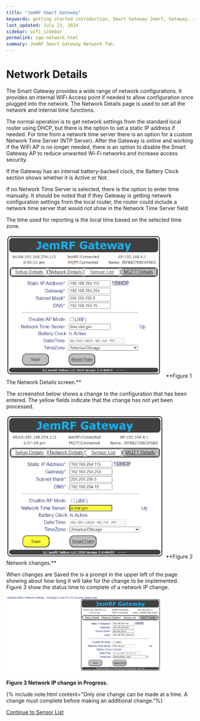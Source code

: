 ```yaml
---
title: "JemRF Smart Gateway"
keywords: getting started introduction, Smart Gateway Jemrf, Gateway, rf Sensor
last_updated: July 23, 2024
sidebar: wifi_sidebar
permalink: sgw-network.html
summary: JemRF Smart Gateway Network Tab.
---
```

# Network Details
The Smart Gateway provides a wide range of network configurations. It provides an internal WiFi Access point if needed to allow configuration once plugged into the network. The Network Details page is used to set all the network and internal time functions.

The normal operation is to get network settings from the standard local router using DHCP, but there is the option to set a static IP address if needed.
For time from a network time server there is an option for a custom Network Time Server (NTP Server). After the Gateway is online and working if the WiFi AP is no longer needed, there is an option to disable the Smart Gateway AP to reduce unwanted Wi-Fi networks and increase access security.

If the Gateway has an internal battery-backed clock, the Battery Clock section shows whether it is Active or Not.

If no Network Time Server is selected, there is the option to enter time manually. It should be noted that if they Gateway is getting network configuration settings from the local router, the router could include a network time server that would not show in the Network Time Server field.

The time used for reporting is the local time based on the selected time zone.

<img src="images/sgw-network.png" width="425"/>
**Figure 1  The Network Details screen.**

The screenshot below shows a change to the configuration that has been entered. The yellow fields indicate that the change has not yet been processed.

<img src="images/sgw-network1.png" width="425"/>
**Figure 2  Network changes.**

When changes are Saved the is a prompt in the upper left of the page showing about how long it will take for the change to be implemented.
Figure 3 show the status time to complete of a network IP change.

<img src="images/sgw-network-change.png" width="425"/>

**Figure 3  Network IP change in Progress.**


{% include note.html content="Only one change can be made at a time. A change must complete before making an additional change."%}


[Continue to Sensor List](sgw-sensorlist.html)


